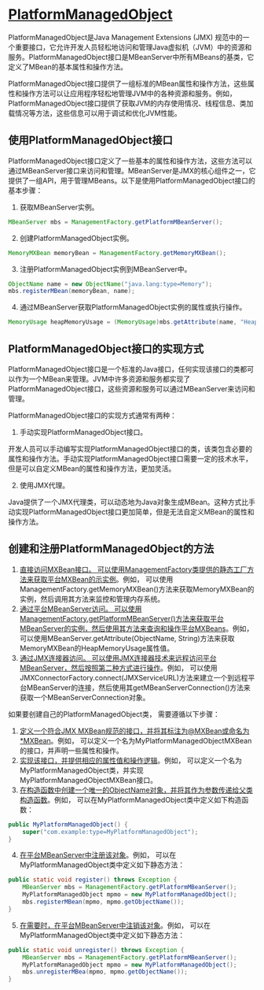 # [PlatformManagedObject](https://docs.oracle.com/en/java/javase/17/docs/api/java.management/java/lang/management/PlatformManagedObject.html)

PlatformManagedObject是Java Management Extensions (JMX) 规范中的一个重要接口，它允许开发人员轻松地访问和管理Java虚拟机（JVM）中的资源和服务。PlatformManagedObject接口是MBeanServer中所有MBeans的基类，它定义了MBean的基本属性和操作方法。

PlatformManagedObject接口提供了一组标准的MBean属性和操作方法，这些属性和操作方法可以让应用程序轻松地管理JVM中的各种资源和服务。例如，PlatformManagedObject接口提供了获取JVM的内存使用情况、线程信息、类加载情况等方法，这些信息可以用于调试和优化JVM性能。

## 使用PlatformManagedObject接口

PlatformManagedObject接口定义了一些基本的属性和操作方法，这些方法可以通过MBeanServer接口来访问和管理。MBeanServer是JMX的核心组件之一，它提供了一组API，用于管理MBeans。以下是使用PlatformManagedObject接口的基本步骤：

1. 获取MBeanServer实例。

```java
MBeanServer mbs = ManagementFactory.getPlatformMBeanServer();
```

2. 创建PlatformManagedObject实例。

```java
MemoryMXBean memoryBean = ManagementFactory.getMemoryMXBean();
```

3. 注册PlatformManagedObject实例到MBeanServer中。

```java
ObjectName name = new ObjectName("java.lang:type=Memory");
mbs.registerMBean(memoryBean, name);
```

4. 通过MBeanServer获取PlatformManagedObject实例的属性或执行操作。

```java
MemoryUsage heapMemoryUsage = (MemoryUsage)mbs.getAttribute(name, "HeapMemoryUsage");
```

## PlatformManagedObject接口的实现方式

PlatformManagedObject接口是一个标准的Java接口，任何实现该接口的类都可以作为一个MBean来管理。JVM中许多资源和服务都实现了PlatformManagedObject接口，这些资源和服务可以通过MBeanServer来访问和管理。

PlatformManagedObject接口的实现方式通常有两种：

1. 手动实现PlatformManagedObject接口。

开发人员可以手动编写实现PlatformManagedObject接口的类，该类包含必要的属性和操作方法。手动实现PlatformManagedObject接口需要一定的技术水平，但是可以自定义MBean的属性和操作方法，更加灵活。

2. 使用JMX代理。

Java提供了一个JMX代理类，可以动态地为Java对象生成MBean。这种方式比手动实现PlatformManagedObject接口更加简单，但是无法自定义MBean的属性和操作方法。

## 创建和注册PlatformManagedObject的方法

1. [直接访问MXBean接口。 可以使用ManagementFactory类提供的静态工厂方法来获取平台MXBean的示实例](https://docs.oracle.com/javase/7/docs/api/java/lang/management/ManagementFactory.html)。例如， 可以使用ManagementFactory.getMemoryMXBean()方法来获取MemoryMXBean的实例，然后调用其方法来监控和管理内存系统。
2. [通过平台MBeanServer访问。 可以使用ManagementFactory.getPlatformMBeanServer()方法来获取平台MBeanServer的实例，然后使用其方法来查询和操作平台MXBeans](https://docs.oracle.com/javase/7/docs/api/java/lang/management/ManagementFactory.html)。例如， 可以使用MBeanServer.getAttribute(ObjectName, String)方法来获取MemoryMXBean的HeapMemoryUsage属性值。
3. [通过JMX连接器访问。 可以使用JMX连接器技术来远程访问平台MBeanServer，然后按照第二种方式进行操作](https://docs.oracle.com/javase/7/docs/api/java/lang/management/ManagementFactory.html)。例如， 可以使用JMXConnectorFactory.connect(JMXServiceURL)方法来建立一个到远程平台MBeanServer的连接，然后使用其getMBeanServerConnection()方法来获取一个MBeanServerConnection对象。

如果要创建自己的PlatformManagedObject类， 需要遵循以下步骤：

1. [定义一个符合JMX MXBean规范的接口，并将其标注为@MXBean或命名为*MXBean](https://docs.oracle.com/javase/7/docs/api/java/lang/management/ManagementFactory.html)。例如， 可以定义一个名为MyPlatformManagedObjectMXBean的接口，并声明一些属性和操作。
2. [实现该接口，并提供相应的属性值和操作逻辑](https://docs.oracle.com/javase/7/docs/api/java/lang/management/ManagementFactory.html)。例如， 可以定义一个名为MyPlatformManagedObject类，并实现MyPlatformManagedObjectMXBean接口。
3. [在构造函数中创建一个唯一的ObjectName对象，并将其作为参数传递给父类构造函数](https://docs.oracle.com/javase/7/docs/api/java/lang/management/ManagementFactory.html)。例如， 可以在MyPlatformManagedObject类中定义如下构造函数：

```java
public MyPlatformManagedObject() {
    super("com.example:type=MyPlatformManagedObject");
}
```

4. [在平台MBeanServer中注册该对象](https://docs.oracle.com/javase/7/docs/api/java/lang/management/ManagementFactory.html)。例如， 可以在MyPlatformManagedObject类中定义如下静态方法：

```java
public static void register() throws Exception {
    MBeanServer mbs = ManagementFactory.getPlatformMBeanServer();
    MyPlatformManagedObject mpmo = new MyPlatformManagedObject();
    mbs.registerMBean(mpmo, mpmo.getObjectName());
}
```

5. [在需要时，在平台MBeanServer中注销该对象](https://docs.oracle.com/javase/7/docs/api/java/lang/management/ManagementFactory.html)。例如， 可以在MyPlatformManagedObject类中定义如下静态方法：

```java
public static void unregister() throws Exception {
    MBeanServer mbs = ManagementFactory.getPlatformMBeanServer();
    MyPlatformManagedObject mpmo = new MyPlatformManagedObject();
    mbs.unregisterMBea(mpmo, mpmo.getObjectName());
}
```